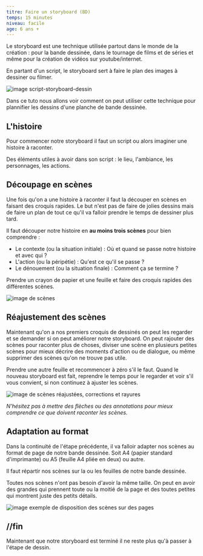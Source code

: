 ```yaml
---
titre: Faire un storyboard (BD)
temps: 15 minutes
niveau: facile
age: 6 ans +
---
```


Le storyboard est une technique utilisée partout dans le monde de la création : pour la bande dessinée, dans le tournage de films et de séries et même pour la création de vidéos sur youtube/internet.

En partant d'un script, le storyboard sert à faire le plan des images à dessiner ou filmer.

![image script-storyboard-dessin](img/storyboard/script-storyboard-dessin.png)

Dans ce tuto nous allons voir comment on peut utiliser cette technique pour plannifier les dessins d'une planche de bande dessinée.


## L'histoire

Pour commencer notre storyboard il faut un script ou alors imaginer une histoire à raconter.

Des éléments utiles à avoir dans son script : le lieu, l'ambiance, les personnages, les actions.


## Découpage en scènes

Une fois qu'on a une histoire à raconter il faut la découper en scènes en faisant des croquis rapides. Le but n'est pas de faire de jolies dessins mais de faire un plan de tout ce qu'il va falloir prendre le temps de dessiner plus tard.

Il faut découper notre histoire en **au moins trois scènes** pour bien comprendre :
- Le contexte (ou la situation initiale) : Où et quand se passe notre histoire et avec qui ?
- L'action (ou la péripétie) : Qu'est ce qu'il se passe ?
- Le dénouement (ou la situation finale) : Comment ça se termine ?

Prendre un crayon de papier et une feuille et faire des croquis rapides des différentes scènes.

![image de scènes]()

## Réajustement des scènes

Maintenant qu'on a nos premiers croquis de dessinés on peut les regarder et se demander si on peut améliorer notre storyboard. On peut rajouter des scènes pour raconter plus de choses, diviser une scène en plusieurs petites scènes pour mieux décrire des moments d'action ou de dialogue, ou même supprimer des scènes qu'on ne trouve pas utile.

Prendre une autre feuille et recommencer à zéro s'il le faut.
Quand le nouveau storyboard est fait, reprendre le temps pour le regarder et voir s'il vous convient, si non continuez à ajuster les scènes.

![image de scènes réajustées, corrections et rayures]()

*N'hésitez pas à mettre des flèches ou des annotations pour mieux comprendre ce que doivent raconter les scènes.*

## Adaptation au format

Dans la continuité de l'étape précédente, il va falloir adapter nos scènes au format de page de notre bande dessinée. Soit A4 (papier standard d'imprimante) ou A5 (feuille A4 pliée en deux) ou autre.

Il faut répartir nos scènes sur la ou les feuilles de notre bande dessinée.

Toutes nos scènes n'ont pas besoin d'avoir la même taille. On peut en avoir des grandes qui prennent toute ou la moitié de la page et des toutes petites qui montrent juste des petits détails.

![image exemple de disposition des scènes sur des pages]()

## //fin

Maintenant que notre storyboard est terminé il ne reste plus qu'à passer à l'étape de dessin.
